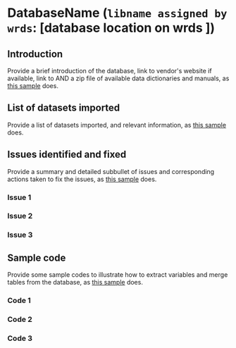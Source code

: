 # DatabaseName (`libname assigned by wrds`: [database location on wrds ]) 

## Introduction
Provide a brief introduction of the database, link to vendor's website if available, link to AND a zip file of available data dictionaries and manuals, as [this sample](https://github.com/mccgr/wrds_pg/blob/master/audit/readme.md) does.

## List of datasets imported
Provide a list of datasets imported, and relevant information, as [this sample](https://github.com/mccgr/wrds_pg/blob/master/audit/readme.md) does.

## Issues identified and fixed

Provide a summary and detailed subbullet of issues and corresponding actions taken to fix the issues, as [this sample](https://github.com/mccgr/wrds_pg/blob/master/audit/readme.md) does.
### Issue 1

### Issue 2

### Issue 3

## Sample code

Provide some sample codes to illustrate how to extract variables and merge tables from the database, as [this sample](https://github.com/mccgr/wrds_pg/blob/master/audit/readme.md) does.

### Code 1

### Code 2

### Code 3


